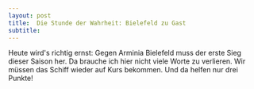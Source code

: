 ```yaml
---
layout: post
title:  Die Stunde der Wahrheit: Bielefeld zu Gast
subtitle:  
---
```


Heute wird's richtig ernst: Gegen Arminia Bielefeld muss der erste Sieg dieser Saison her. Da brauche ich hier nicht viele Worte zu verlieren. Wir müssen das Schiff wieder auf Kurs bekommen. Und da helfen nur drei Punkte!


